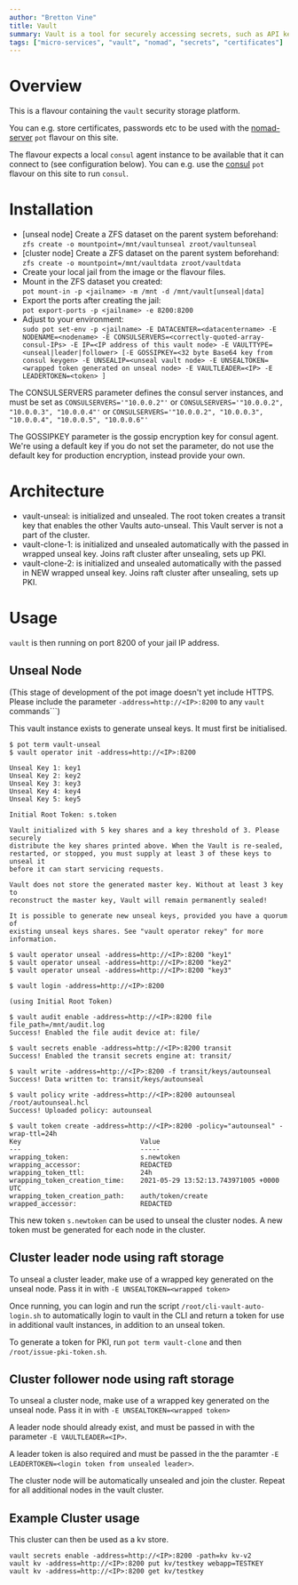 ```yaml
---
author: "Bretton Vine"
title: Vault 
summary: Vault is a tool for securely accessing secrets, such as API keys, passwords, or certificates.
tags: ["micro-services", "vault", "nomad", "secrets", "certificates"]
---
```


# Overview

This is a flavour containing the ```vault``` security storage platform.

You can e.g. store certificates, passwords etc to be used with the [nomad-server](https://potluck.honeyguide.net/blog/nomad-server/) ```pot``` flavour on this site.

The flavour expects a local ```consul``` agent instance to be available that it can connect to (see configuration below). You can e.g. use the [consul](https://potluck.honeyguide.net/blog/consul/) ```pot``` flavour on this site to run ```consul```.

# Installation

* [unseal node] Create a ZFS dataset on the parent system beforehand:    
  ```zfs create -o mountpoint=/mnt/vaultunseal zroot/vaultunseal```
* [cluster node] Create a ZFS dataset on the parent system beforehand:    
  ```zfs create -o mountpoint=/mnt/vaultdata zroot/vaultdata```
* Create your local jail from the image or the flavour files. 
* Mount in the ZFS dataset you created:    
  ```pot mount-in -p <jailname> -m /mnt -d /mnt/vault[unseal|data]```
* Export the ports after creating the jail:     
  ```pot export-ports -p <jailname> -e 8200:8200```   
* Adjust to your environment:    
  ```sudo pot set-env -p <jailname> -E DATACENTER=<datacentername> -E NODENAME=<nodename> -E CONSULSERVERS=<correctly-quoted-array-consul-IPs> -E IP=<IP address of this vault node> -E VAULTTYPE=<unseal|leader|follower> [-E GOSSIPKEY=<32 byte Base64 key from consul keygen> -E UNSEALIP=<unseal vault node> -E UNSEALTOKEN=<wrapped token generated on unseal node> -E VAULTLEADER=<IP> -E LEADERTOKEN=<token> ]```

The CONSULSERVERS parameter defines the consul server instances, and must be set as ```CONSULSERVERS='"10.0.0.2"'``` or ```CONSULSERVERS='"10.0.0.2", "10.0.0.3", "10.0.0.4"'``` or ```CONSULSERVERS='"10.0.0.2", "10.0.0.3", "10.0.0.4", "10.0.0.5", "10.0.0.6"'```

The GOSSIPKEY parameter is the gossip encryption key for consul agent. We're using a default key if you do not set the parameter, do not use the default key for production encryption, instead provide your own.

# Architecture
* vault-unseal: is initialized and unsealed. The root token creates a transit key that enables the other Vaults auto-unseal. This Vault server is not a part of the cluster.
* vault-clone-1: is initialized and unsealed automatically with the passed in wrapped unseal key. Joins raft cluster after unsealing, sets up PKI.
* vault-clone-2: is initialized and unsealed automatically with the passed in NEW wrapped unseal key. Joins raft cluster after unsealing, sets up PKI.

# Usage

```vault``` is then running on port 8200 of your jail IP address.

## Unseal Node
(This stage of development of the pot image doesn't yet include HTTPS. Please include the parameter ```-address=http://<IP>:8200``` to any ```vault``` commands```)

This vault instance exists to generate unseal keys. It must first be initialised.

```
$ pot term vault-unseal
$ vault operator init -address=http://<IP>:8200

Unseal Key 1: key1
Unseal Key 2: key2
Unseal Key 3: key3
Unseal Key 4: key4
Unseal Key 5: key5

Initial Root Token: s.token

Vault initialized with 5 key shares and a key threshold of 3. Please securely
distribute the key shares printed above. When the Vault is re-sealed,
restarted, or stopped, you must supply at least 3 of these keys to unseal it
before it can start servicing requests.

Vault does not store the generated master key. Without at least 3 key to
reconstruct the master key, Vault will remain permanently sealed!

It is possible to generate new unseal keys, provided you have a quorum of
existing unseal keys shares. See "vault operator rekey" for more information.

$ vault operator unseal -address=http://<IP>:8200 "key1"
$ vault operator unseal -address=http://<IP>:8200 "key2"
$ vault operator unseal -address=http://<IP>:8200 "key3"

$ vault login -address=http://<IP>:8200

(using Initial Root Token)

$ vault audit enable -address=http://<IP>:8200 file file_path=/mnt/audit.log 
Success! Enabled the file audit device at: file/

$ vault secrets enable -address=http://<IP>:8200 transit 
Success! Enabled the transit secrets engine at: transit/

$ vault write -address=http://<IP>:8200 -f transit/keys/autounseal 
Success! Data written to: transit/keys/autounseal

$ vault policy write -address=http://<IP>:8200 autounseal /root/autounseal.hcl 
Success! Uploaded policy: autounseal

$ vault token create -address=http://<IP>:8200 -policy="autounseal" -wrap-ttl=24h
Key                              Value
---                              -----
wrapping_token:                  s.newtoken
wrapping_accessor:               REDACTED
wrapping_token_ttl:              24h
wrapping_token_creation_time:    2021-05-29 13:52:13.743971005 +0000 UTC
wrapping_token_creation_path:    auth/token/create
wrapped_accessor:                REDACTED
```

This new token ```s.newtoken``` can be used to unseal the cluster nodes. A new token must be generated for each node in the cluster.

## Cluster leader node using raft storage
To unseal a cluster leader, make use of a wrapped key generated on the unseal node. Pass it in with ```-E UNSEALTOKEN=<wrapped token>```

Once running, you can login and run the script ```/root/cli-vault-auto-login.sh``` to automatically login to vault in the CLI and return a token for use in additional vault instances, in addition to an unseal token.

To generate a token for PKI, run ```pot term vault-clone``` and then ```/root/issue-pki-token.sh```.

## Cluster follower node using raft storage
To unseal a cluster node, make use of a wrapped key generated on the unseal node. Pass it in with ```-E UNSEALTOKEN=<wrapped token>```

A leader node should already exist, and must be passed in with the parameter ```-E VAULTLEADER=<IP>```.

A leader token is also required and must be passed in the the paramter ```-E LEADERTOKEN=<login token from unsealed leader>```.

The cluster node will be automatically unsealed and join the cluster. Repeat for all additional nodes in the vault cluster.

## Example Cluster usage
This cluster can then be used as a kv store.

```
vault secrets enable -address=http://<IP>:8200 -path=kv kv-v2
vault kv -address=http://<IP>:8200 put kv/testkey webapp=TESTKEY
vault kv -address=http://<IP>:8200 get kv/testkey
```